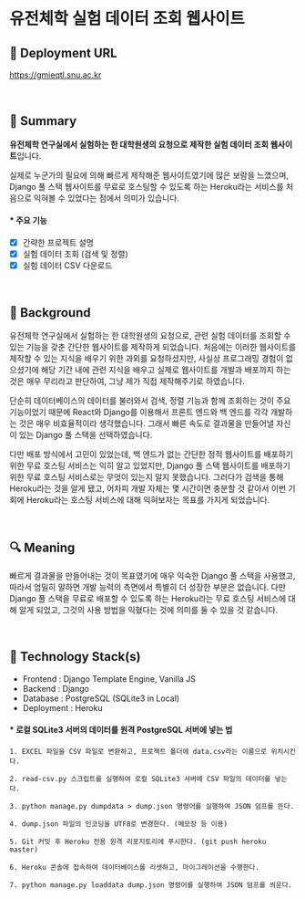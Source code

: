 # 유전체학 실험 데이터 조회 웹사이트

## 🔗 Deployment URL

https://gmieqtl.snu.ac.kr

<br />

## 📌 Summary

**유전체학 연구실에서 실험하는 한 대학원생의 요청으로 제작한 실험 데이터 조회 웹사이트**입니다.

실제로 누군가의 필요에 의해 빠르게 제작해준 웹사이트였기에 많은 보람을 느꼈으며, Django 풀 스택 웹사이트를 무료로 호스팅할 수 있도록 하는 Heroku라는 서비스를 처음으로 익혀볼 수 있었다는 점에서 의미가 있습니다.

#### * 주요 기능
- [x] 간략한 프로젝트 설명
- [x] 실험 데이터 조회 (검색 및 정렬)
- [x] 실험 데이터 CSV 다운로드

<br />

## 🤔 Background

유전체학 연구실에서 실험하는 한 대학원생의 요청으로, 관련 실험 데이터를 조회할 수 있는 기능을 갖춘 간단한 웹사이트를 제작하게 되었습니다. 처음에는 이러한 웹사이트를 제작할 수 있는 지식을 배우기 위한 과외를 요청하셨지만, 사실상 프로그래밍 경험이 없으셨기에 해당 기간 내에 관련 지식을 배우고 실제로 웹사이트를 개발과 배포까지 하는 것은 매우 무리라고 판단하여, 그냥 제가 직접 제작해주기로 하였습니다.

단순히 데이터베이스의 데이터를 불러와서 검색, 정렬 기능과 함께 조회하는 것이 주요 기능이었기 때문에 React와 Django를 이용해서 프론트 엔드와 백 엔드를 각각 개발하는 것은 매우 비효율적이라 생각했습니다. 그래서 빠른 속도로 결과물을 만들어낼 자신이 있는 Django 풀 스택을 선택하였습니다.

다만 배포 방식에서 고민이 있었는데, 백 엔드가 없는 간단한 정적 웹사이트를 배포하기 위한 무료 호스팅 서비스는 익히 알고 있었지만, Django 풀 스택 웹사이트를 배포하기 위한 무료 호스팅 서비스로는 무엇이 있는지 알지 못했습니다. 그러다가 검색을 통해 Heroku라는 것을 알게 됐고, 어차피 개발 자체는 몇 시간이면 충분할 것 같아서 이번 기회에 Heroku라는 호스팅 서비스에 대해 익혀보자는 목표를 가지게 되었습니다.

<br />

## 🔍 Meaning

빠르게 결과물을 만들어내는 것이 목표였기에 매우 익숙한 Django 풀 스택을 사용했고, 따라서 엄밀히 말하면 개발 능력의 측면에서 특별히 더 성장한 부분은 없습니다. 다만 Django 풀 스택을 무료로 배포할 수 있도록 하는 Heroku라는 무료 호스팅 서비스에 대해 알게 되었고, 그것의 사용 방법을 익혔다는 것에 의미를 둘 수 있을 것 같습니다.

<br />

## 🔨 Technology Stack(s)

- Frontend : Django Template Engine, Vanilla JS
- Backend : Django
- Database : PostgreSQL (SQLite3 in Local)
- Deployment : Heroku

#### * 로컬 SQLite3 서버의 데이터를 원격 PostgreSQL 서버에 넣는 법

    1. EXCEL 파일을 CSV 파일로 변환하고, 프로젝트 폴더에 data.csv라는 이름으로 위치시킨다.
    
    2. read-csv.py 스크립트를 실행하여 로컬 SQLite3 서버에 CSV 파일의 데이터를 넣는다.
    
    3. python manage.py dumpdata > dump.json 명령어를 실행하여 JSON 덤프를 뜬다.
       
    4. dump.json 파일의 인코딩을 UTF8로 변경한다. (메모장 등 이용)
    
    5. Git 커밋 후 Heroku 전용 원격 리포지토리에 푸시한다. (git push heroku master)
    
    6. Heroku 콘솔에 접속하여 데이터베이스를 리셋하고, 마이그레이션을 수행한다.
    
    7. python manage.py loaddata dump.json 명령어를 실행하여 JSON 덤프를 씌운다.
